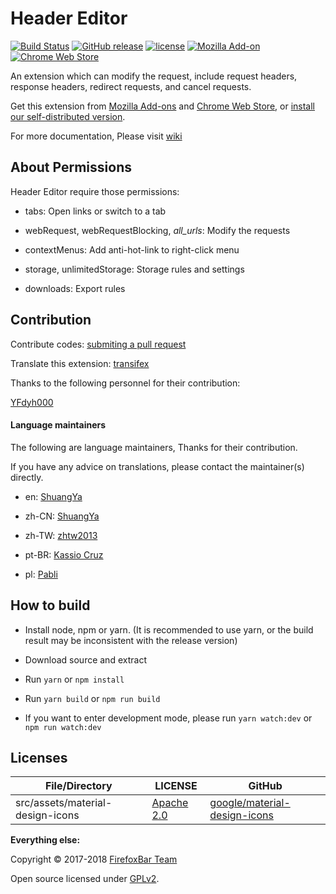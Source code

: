# Header Editor

[![Build Status](
https://img.shields.io/travis/FirefoxBar/HeaderEditor/master.svg?style=flat-square)](https://travis-ci.org/FirefoxBar/HeaderEditor)
[![GitHub release](https://img.shields.io/github/release/FirefoxBar/HeaderEditor.svg?style=flat-square)](https://github.com/FirefoxBar/HeaderEditor/releases)
[![license](https://img.shields.io/github/license/FirefoxBar/HeaderEditor.svg?style=flat-square)](https://github.com/FirefoxBar/HeaderEditor/blob/master/LICENSE)
[![Mozilla Add-on](https://img.shields.io/amo/v/header-editor.svg?style=flat-square)](https://addons.mozilla.org/en-US/firefox/addon/header-editor/)
[![Chrome Web Store](https://img.shields.io/chrome-web-store/v/eningockdidmgiojffjmkdblpjocbhgh.svg?style=flat-square)](https://chrome.google.com/webstore/detail/header-editor/eningockdidmgiojffjmkdblpjocbhgh)

An extension which can modify the request, include request headers, response headers, redirect requests, and cancel requests.

Get this extension from [Mozilla Add-ons](https://addons.mozilla.org/en-US/firefox/addon/header-editor/) and [Chrome Web Store](https://chrome.google.com/webstore/detail/header-editor/eningockdidmgiojffjmkdblpjocbhgh), or [install our self-distributed version](https://github.com/FirefoxBar/HeaderEditor/releases).

For more documentation, Please visit [wiki](https://github.com/FirefoxBar/HeaderEditor/wiki)

## About Permissions

Header Editor require those permissions:

* tabs: Open links or switch to a tab

* webRequest, webRequestBlocking, _all_urls_: Modify the requests

* contextMenus: Add anti-hot-link to right-click menu

* storage, unlimitedStorage: Storage rules and settings

* downloads: Export rules

## Contribution

Contribute codes: [submiting a pull request](https://github.com/FirefoxBar/HeaderEditor/compare)

Translate this extension: [transifex](https://www.transifex.com/sytec/header-editor/)

Thanks to the following personnel for their contribution:

[YFdyh000](https://github.com/yfdyh000)

#### Language maintainers

The following are language maintainers, Thanks for their contribution.

If you have any advice on translations, please contact the maintainer(s) directly.

* en: [ShuangYa](https://github.com/sylingd)

* zh-CN: [ShuangYa](https://github.com/sylingd)

* zh-TW: [zhtw2013](https://github.com/zhtw2013)

* pt-BR: [Kassio Cruz](https://www.transifex.com/user/profile/kassiocs/)

* pl: [Pabli](https://github.com/pabli24)

## How to build

* Install node, npm or yarn. (It is recommended to use yarn, or the build result may be inconsistent with the release version)

* Download source and extract

* Run `yarn` or `npm install`

* Run `yarn build` or `npm run build`

* If you want to enter development mode, please run `yarn watch:dev` or `npm run watch:dev`

## Licenses

| File/Directory | LICENSE | GitHub |
| ----- | ----- | ----- |
| src/assets/material-design-icons | [Apache 2.0](https://github.com/google/material-design-icons/blob/master/LICENSE) | [google/material-design-icons](https://github.com/google/material-design-icons) |

**Everything else:**

Copyright © 2017-2018 [FirefoxBar Team](http://team.firefoxcn.net)

Open source licensed under [GPLv2](LICENSE).